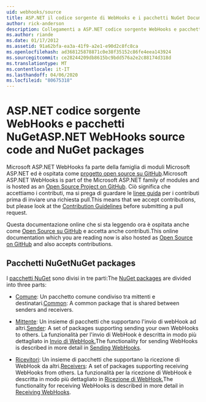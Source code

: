 ```yaml
---
uid: webhooks/source
title: ASP.NET il codice sorgente di WebHooks e i pacchetti NuGet Documenti Microsoft
author: rick-anderson
description: Collegamenti a ASP.NET codice sorgente WebHooks e pacchetti NuGetLinks to WebHooks source code and NuGet packages
ms.author: riande
ms.date: 01/17/2012
ms.assetid: 91a62bfa-ea3a-41f9-a2e1-e90d2c8fc8ca
ms.openlocfilehash: ad368125878871c0e38f35152c86fe4eea143924
ms.sourcegitcommit: ce28244209db8615bc9bdd576a2e2c88174d318d
ms.translationtype: MT
ms.contentlocale: it-IT
ms.lasthandoff: 04/06/2020
ms.locfileid: "80675318"
---
```

# <a name="aspnet-webhooks-source-code-and-nuget-packages"></a><span data-ttu-id="beae1-103">ASP.NET codice sorgente WebHooks e pacchetti NuGet</span><span class="sxs-lookup"><span data-stu-id="beae1-103">ASP.NET WebHooks source code and NuGet packages</span></span>

<span data-ttu-id="beae1-104">Microsoft ASP.NET WebHooks fa parte della famiglia di moduli Microsoft ASP.NET ed è ospitata come [progetto open source su GitHub](https://github.com/aspnet/WebHooks).</span><span class="sxs-lookup"><span data-stu-id="beae1-104">Microsoft ASP.NET WebHooks is part of the Microsoft ASP.NET family of modules and is hosted as an [Open Source Project on GitHub](https://github.com/aspnet/WebHooks).</span></span> <span data-ttu-id="beae1-105">Ciò significa che accettiamo i contributi, ma si prega di guardare le [linee guida](https://github.com/aspnet/Home/blob/master/CONTRIBUTING.md) per i contributi prima di inviare una richiesta pull.</span><span class="sxs-lookup"><span data-stu-id="beae1-105">This means that we accept contributions, but please look at the [Contribution Guidelines](https://github.com/aspnet/Home/blob/master/CONTRIBUTING.md) before submitting a pull request.</span></span>

<span data-ttu-id="beae1-106">Questa documentazione online che si sta leggendo ora è ospitata anche come [Open Source su GitHub](http://docs.asp.net/en/latest/contribute/style-guide.html#style-guide) e accetta anche contributi.</span><span class="sxs-lookup"><span data-stu-id="beae1-106">This online documentation which you are reading now is also hosted as [Open Source on GitHub](http://docs.asp.net/en/latest/contribute/style-guide.html#style-guide) and also accepts contributions.</span></span>

## <a name="nuget-packages"></a><span data-ttu-id="beae1-107">Pacchetti NuGet</span><span class="sxs-lookup"><span data-stu-id="beae1-107">NuGet packages</span></span>

<span data-ttu-id="beae1-108">I [pacchetti NuGet](https://nuget.org/packages?q=Microsoft.AspNet.WebHooks) sono divisi in tre parti:</span><span class="sxs-lookup"><span data-stu-id="beae1-108">The [NuGet packages](https://nuget.org/packages?q=Microsoft.AspNet.WebHooks) are divided into three parts:</span></span>

* <span data-ttu-id="beae1-109">[Comune](https://www.nuget.org/packages?q=Microsoft.AspNet.WebHooks.Common): Un pacchetto comune condiviso tra mittenti e destinatari.</span><span class="sxs-lookup"><span data-stu-id="beae1-109">[Common](https://www.nuget.org/packages?q=Microsoft.AspNet.WebHooks.Common): A common package that is shared between senders and receivers.</span></span>

* <span data-ttu-id="beae1-110">[Mittente](https://www.nuget.org/packages?q=Microsoft.AspNet.WebHooks.Custom): Un insieme di pacchetti che supportano l'invio di webHook ad altri.</span><span class="sxs-lookup"><span data-stu-id="beae1-110">[Sender](https://www.nuget.org/packages?q=Microsoft.AspNet.WebHooks.Custom): A set of packages supporting sending your own WebHooks to others.</span></span> <span data-ttu-id="beae1-111">La funzionalità per l'invio di WebHook è descritta in modo più dettagliato in [Invio di WebHook.](sending/senders.md)</span><span class="sxs-lookup"><span data-stu-id="beae1-111">The functionality for sending WebHooks is described in more detail in [Sending WebHooks](sending/senders.md).</span></span>

* <span data-ttu-id="beae1-112">[Ricevitori](https://www.nuget.org/packages?q=Microsoft.AspNet.WebHooks.Receivers): Un insieme di pacchetti che supportano la ricezione di WebHook da altri.</span><span class="sxs-lookup"><span data-stu-id="beae1-112">[Receivers](https://www.nuget.org/packages?q=Microsoft.AspNet.WebHooks.Receivers): A set of packages supporting receiving WebHooks from others.</span></span> <span data-ttu-id="beae1-113">La funzionalità per la ricezione di WebHook è descritta in modo più dettagliato in [Ricezione di WebHook.](receiving/index.md)</span><span class="sxs-lookup"><span data-stu-id="beae1-113">The functionality for receiving WebHooks is described in more detail in [Receiving WebHooks](receiving/index.md).</span></span>
